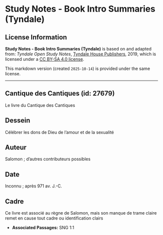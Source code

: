 # Study Notes - Book Intro Summaries (Tyndale)

## License Information

**Study Notes - Book Intro Summaries (Tyndale)** is based on and adapted from: _Tyndale Open Study Notes_, [Tyndale House Publishers](https://tyndaleopenresources.com/), 2019, which is licensed under a [CC BY-SA 4.0 license](https://creativecommons.org/licenses/by-sa/4.0/legalcode.en).

This markdown version (created `2025-10-14`) is provided under the same license.



--------------------------------

## Cantique des Cantiques (id: 27679)

Le livre du Cantique des Cantiques

Dessein
-------

Célébrer les dons de Dieu de l’amour et de la sexualité

Auteur
------

Salomon ; d’autres contributeurs possibles

Date
----

Inconnu ; après 971 av. J.\-C.

Cadre
-----

Ce livre est associé au règne de Salomon, mais son manque de trame claire remet en cause tout cadre ou identification clairs

* **Associated Passages:** SNG 1:1

